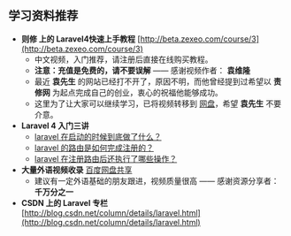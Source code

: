 ## 学习资料推荐

- **则修 上的 Laravel4快速上手教程** [http://beta.zexeo.com/course/3](http://beta.zexeo.com/course/3)
  - 中文视频，入门推荐，请注册后直接在线购买教程。
  - **注意：充值是免费的，请不要误解**  —— 感谢视频作者： **袁维隆**
  - 最近 **袁先生** 的网站已经打不开了，原因不明，而他曾经提到过希望以 **责修网** 为起点完成自己的创业，衷心的祝福他能够成功。
  - 这里为了让大家可以继续学习，已将视频转移到 [网盘](http://pan.baidu.com/s/1dDd4mnn)，希望 **袁先生** 不要介意。
- **Laravel 4 入门三讲**
  - [laravel 在启动的时候到底做了什么？](http://my.oschina.net/5say/blog/179199)
  - [laravel 的路由是如何完成注册的？](http://my.oschina.net/5say/blog/181104)
  - [laravel 在注册路由后还执行了哪些操作？](http://my.oschina.net/5say/blog/181178)
- **大量外语视频收录** [百度网盘共享](http://pan.baidu.com/share/home?uk=2348859066#category/type=0)
  - 建议有一定外语基础的朋友跟进，视频质量很高 —— 感谢资源分享者： **千万分之一**
- **CSDN 上的 Laravel 专栏** [http://blog.csdn.net/column/details/laravel.html](http://blog.csdn.net/column/details/laravel.html)




